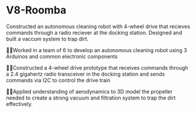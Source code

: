 # V8-Roomba
Constructed an autonomous cleaning robot with 4-wheel drive that recieves commands through a radio reciever at the docking station. Designed and built a vaccum system to trap dirt.

Worked in a team of 6 to develop an autonomous cleaning robot using 3 Arduinos and common electronic components

Constructed a 4-wheel drive prototype that receives commands through a 2.4 gigahertz radio transceiver in the docking
station and sends commands via I2C to control the drive train

Applied understanding of aerodynamics to 3D model the propeller needed to create a strong vacuum and filtration
system to trap the dirt effectively.
